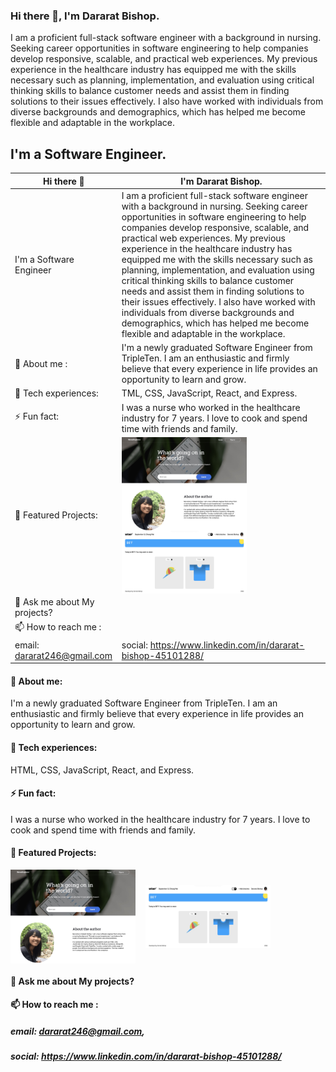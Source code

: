 ### Hi there 👋, I'm Dararat Bishop.
I am a proficient full-stack software engineer with a background in nursing. Seeking career opportunities in software engineering to help companies develop responsive, scalable, and practical web experiences. My previous experience in the healthcare industry has equipped me with the skills necessary such as planning, implementation, and evaluation using critical thinking skills to balance customer needs and assist them in finding solutions to their issues effectively. I also have worked with individuals from diverse backgrounds and demographics, which has helped me become flexible and adaptable in the workplace.

## I'm a Software Engineer.

| Hi there 👋  | I'm Dararat Bishop. |
| ----------- | ----------- |
| I'm a Software Engineer |I am a proficient full-stack software engineer with a background in nursing. Seeking career opportunities in software engineering to help companies develop responsive, scalable, and practical web experiences. My previous experience in the healthcare industry has equipped me with the skills necessary such as planning, implementation, and evaluation using critical thinking skills to balance customer needs and assist them in finding solutions to their issues effectively. I also have worked with individuals from diverse backgrounds and demographics, which has helped me become flexible and adaptable in the workplace.           |
| 🔭 About me :    | I'm a newly graduated Software Engineer from TripleTen. I am an enthusiastic and firmly believe that every experience in life provides an opportunity to learn and grow.  | 
| 🌱 Tech experiences:     | TML, CSS, JavaScript, React, and Express.       |
| ⚡ Fun fact: | I was a nurse who worked in the healthcare industry for 7 years. I love to cook and spend time with friends and family.|
| 🌟 Featured Projects: | [<kbd><img alt= "Newexplorer_App_image" width="200px" height="150px" align = "center" src="images/Newsexplorer.png"/><kbd>](https://newsexplorer.servernux.com/) &nbsp;&nbsp;&nbsp;[<kbd><img alt= "TWTR_App_image" width="200px" height="100px" align="center" src="images/WTWR.png"/><kbd>](https://www.wtwr.twilightparadox.com/)|
| 💬 Ask me about My projects? | 
| 📫 How to reach me :|
| email: dararat246@gmail.com | social: https://www.linkedin.com/in/dararat-bishop-45101288/|

#### 🔭 About me:
I'm a newly graduated Software Engineer from TripleTen. I am an enthusiastic and firmly believe that every experience in life       provides an opportunity to learn and grow.
#### 🌱 Tech experiences: 
HTML, CSS, JavaScript, React, and Express.
#### ⚡ Fun fact: 
I was a nurse who worked in the healthcare industry for 7 years. I love to cook and spend time with friends and family.
#### 🌟 Featured Projects: 
[<kbd><img alt= "Newexplorer_App_image" width="200px" height="150px" align = "center" src="images/Newsexplorer.png"/><kbd>](https://newsexplorer.servernux.com/) &nbsp;&nbsp;&nbsp;[<kbd><img alt= "TWTR_App_image" width="200px" height="100px" align="center" src="images/WTWR.png"/><kbd>](https://www.wtwr.twilightparadox.com/)

#### 💬 Ask me about My projects?
#### 📫 How to reach me :
##### email: dararat246@gmail.com,
##### social: https://www.linkedin.com/in/dararat-bishop-45101288/

